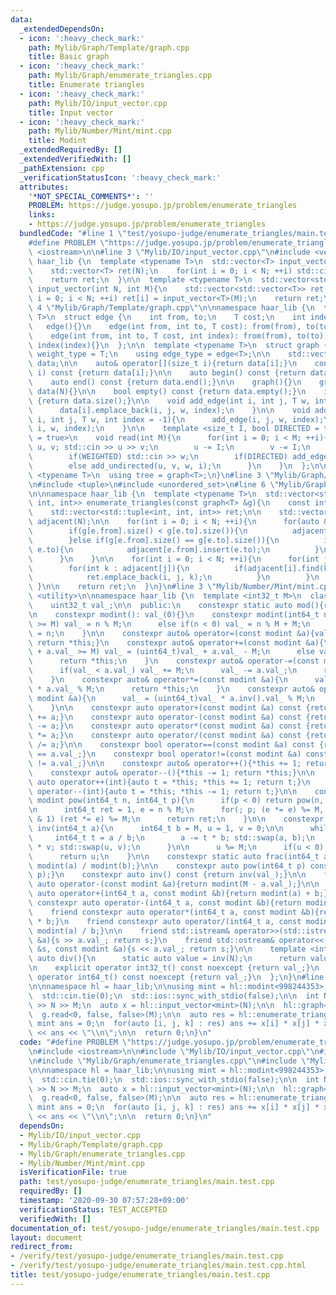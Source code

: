 ```yaml
---
data:
  _extendedDependsOn:
  - icon: ':heavy_check_mark:'
    path: Mylib/Graph/Template/graph.cpp
    title: Basic graph
  - icon: ':heavy_check_mark:'
    path: Mylib/Graph/enumerate_triangles.cpp
    title: Enumerate triangles
  - icon: ':heavy_check_mark:'
    path: Mylib/IO/input_vector.cpp
    title: Input vector
  - icon: ':heavy_check_mark:'
    path: Mylib/Number/Mint/mint.cpp
    title: Modint
  _extendedRequiredBy: []
  _extendedVerifiedWith: []
  _pathExtension: cpp
  _verificationStatusIcon: ':heavy_check_mark:'
  attributes:
    '*NOT_SPECIAL_COMMENTS*': ''
    PROBLEM: https://judge.yosupo.jp/problem/enumerate_triangles
    links:
    - https://judge.yosupo.jp/problem/enumerate_triangles
  bundledCode: "#line 1 \"test/yosupo-judge/enumerate_triangles/main.test.cpp\"\n\
    #define PROBLEM \"https://judge.yosupo.jp/problem/enumerate_triangles\"\n\n#include\
    \ <iostream>\n\n#line 3 \"Mylib/IO/input_vector.cpp\"\n#include <vector>\n\nnamespace\
    \ haar_lib {\n  template <typename T>\n  std::vector<T> input_vector(int N){\n\
    \    std::vector<T> ret(N);\n    for(int i = 0; i < N; ++i) std::cin >> ret[i];\n\
    \    return ret;\n  }\n\n  template <typename T>\n  std::vector<std::vector<T>>\
    \ input_vector(int N, int M){\n    std::vector<std::vector<T>> ret(N);\n    for(int\
    \ i = 0; i < N; ++i) ret[i] = input_vector<T>(M);\n    return ret;\n  }\n}\n#line\
    \ 4 \"Mylib/Graph/Template/graph.cpp\"\n\nnamespace haar_lib {\n  template <typename\
    \ T>\n  struct edge {\n    int from, to;\n    T cost;\n    int index = -1;\n \
    \   edge(){}\n    edge(int from, int to, T cost): from(from), to(to), cost(cost){}\n\
    \    edge(int from, int to, T cost, int index): from(from), to(to), cost(cost),\
    \ index(index){}\n  };\n\n  template <typename T>\n  struct graph {\n    using\
    \ weight_type = T;\n    using edge_type = edge<T>;\n\n    std::vector<std::vector<edge<T>>>\
    \ data;\n\n    auto& operator[](size_t i){return data[i];}\n    const auto& operator[](size_t\
    \ i) const {return data[i];}\n\n    auto begin() const {return data.begin();}\n\
    \    auto end() const {return data.end();}\n\n    graph(){}\n    graph(int N):\
    \ data(N){}\n\n    bool empty() const {return data.empty();}\n    int size() const\
    \ {return data.size();}\n\n    void add_edge(int i, int j, T w, int index = -1){\n\
    \      data[i].emplace_back(i, j, w, index);\n    }\n\n    void add_undirected(int\
    \ i, int j, T w, int index = -1){\n      add_edge(i, j, w, index);\n      add_edge(j,\
    \ i, w, index);\n    }\n\n    template <size_t I, bool DIRECTED = true, bool WEIGHTED\
    \ = true>\n    void read(int M){\n      for(int i = 0; i < M; ++i){\n        int\
    \ u, v; std::cin >> u >> v;\n        u -= I;\n        v -= I;\n        T w = 1;\n\
    \        if(WEIGHTED) std::cin >> w;\n        if(DIRECTED) add_edge(u, v, w, i);\n\
    \        else add_undirected(u, v, w, i);\n      }\n    }\n  };\n\n  template\
    \ <typename T>\n  using tree = graph<T>;\n}\n#line 3 \"Mylib/Graph/enumerate_triangles.cpp\"\
    \n#include <tuple>\n#include <unordered_set>\n#line 6 \"Mylib/Graph/enumerate_triangles.cpp\"\
    \n\nnamespace haar_lib {\n  template <typename T>\n  std::vector<std::tuple<int,\
    \ int, int>> enumerate_triangles(const graph<T> &g){\n    const int N = g.size();\n\
    \    std::vector<std::tuple<int, int, int>> ret;\n\n    std::vector<std::unordered_set<int>>\
    \ adjacent(N);\n\n    for(int i = 0; i < N; ++i){\n      for(auto &e : g[i]){\n\
    \        if(g[e.from].size() < g[e.to].size()){\n          adjacent[e.from].insert(e.to);\n\
    \        }else if(g[e.from].size() == g[e.to].size()){\n          if(e.from <\
    \ e.to){\n            adjacent[e.from].insert(e.to);\n          }\n        }\n\
    \      }\n    }\n\n    for(int i = 0; i < N; ++i){\n      for(int j : adjacent[i]){\n\
    \        for(int k : adjacent[j]){\n          if(adjacent[i].find(k) != adjacent[i].end()){\n\
    \            ret.emplace_back(i, j, k);\n          }\n        }\n      }\n   \
    \ }\n\n    return ret;\n  }\n}\n#line 3 \"Mylib/Number/Mint/mint.cpp\"\n#include\
    \ <utility>\n\nnamespace haar_lib {\n  template <int32_t M>\n  class modint {\n\
    \    uint32_t val_;\n\n  public:\n    constexpr static auto mod(){return M;}\n\
    \n    constexpr modint(): val_(0){}\n    constexpr modint(int64_t n){\n      if(n\
    \ >= M) val_ = n % M;\n      else if(n < 0) val_ = n % M + M;\n      else val_\
    \ = n;\n    }\n\n    constexpr auto& operator=(const modint &a){val_ = a.val_;\
    \ return *this;}\n    constexpr auto& operator+=(const modint &a){\n      if(val_\
    \ + a.val_ >= M) val_ = (uint64_t)val_ + a.val_ - M;\n      else val_ += a.val_;\n\
    \      return *this;\n    }\n    constexpr auto& operator-=(const modint &a){\n\
    \      if(val_ < a.val_) val_ += M;\n      val_ -= a.val_;\n      return *this;\n\
    \    }\n    constexpr auto& operator*=(const modint &a){\n      val_ = (uint64_t)val_\
    \ * a.val_ % M;\n      return *this;\n    }\n    constexpr auto& operator/=(const\
    \ modint &a){\n      val_ = (uint64_t)val_ * a.inv().val_ % M;\n      return *this;\n\
    \    }\n\n    constexpr auto operator+(const modint &a) const {return modint(*this)\
    \ += a;}\n    constexpr auto operator-(const modint &a) const {return modint(*this)\
    \ -= a;}\n    constexpr auto operator*(const modint &a) const {return modint(*this)\
    \ *= a;}\n    constexpr auto operator/(const modint &a) const {return modint(*this)\
    \ /= a;}\n\n    constexpr bool operator==(const modint &a) const {return val_\
    \ == a.val_;}\n    constexpr bool operator!=(const modint &a) const {return val_\
    \ != a.val_;}\n\n    constexpr auto& operator++(){*this += 1; return *this;}\n\
    \    constexpr auto& operator--(){*this -= 1; return *this;}\n\n    constexpr\
    \ auto operator++(int){auto t = *this; *this += 1; return t;}\n    constexpr auto\
    \ operator--(int){auto t = *this; *this -= 1; return t;}\n\n    constexpr static\
    \ modint pow(int64_t n, int64_t p){\n      if(p < 0) return pow(n, -p).inv();\n\
    \n      int64_t ret = 1, e = n % M;\n      for(; p; (e *= e) %= M, p >>= 1) if(p\
    \ & 1) (ret *= e) %= M;\n      return ret;\n    }\n\n    constexpr static modint\
    \ inv(int64_t a){\n      int64_t b = M, u = 1, v = 0;\n\n      while(b){\n   \
    \     int64_t t = a / b;\n        a -= t * b; std::swap(a, b);\n        u -= t\
    \ * v; std::swap(u, v);\n      }\n\n      u %= M;\n      if(u < 0) u += M;\n\n\
    \      return u;\n    }\n\n    constexpr static auto frac(int64_t a, int64_t b){return\
    \ modint(a) / modint(b);}\n\n    constexpr auto pow(int64_t p) const {return pow(val_,\
    \ p);}\n    constexpr auto inv() const {return inv(val_);}\n\n    friend constexpr\
    \ auto operator-(const modint &a){return modint(M - a.val_);}\n\n    friend constexpr\
    \ auto operator+(int64_t a, const modint &b){return modint(a) + b;}\n    friend\
    \ constexpr auto operator-(int64_t a, const modint &b){return modint(a) - b;}\n\
    \    friend constexpr auto operator*(int64_t a, const modint &b){return modint(a)\
    \ * b;}\n    friend constexpr auto operator/(int64_t a, const modint &b){return\
    \ modint(a) / b;}\n\n    friend std::istream& operator>>(std::istream &s, modint\
    \ &a){s >> a.val_; return s;}\n    friend std::ostream& operator<<(std::ostream\
    \ &s, const modint &a){s << a.val_; return s;}\n\n    template <int N>\n    static\
    \ auto div(){\n      static auto value = inv(N);\n      return value;\n    }\n\
    \n    explicit operator int32_t() const noexcept {return val_;}\n    explicit\
    \ operator int64_t() const noexcept {return val_;}\n  };\n}\n#line 9 \"test/yosupo-judge/enumerate_triangles/main.test.cpp\"\
    \n\nnamespace hl = haar_lib;\n\nusing mint = hl::modint<998244353>;\n\nint main(){\n\
    \  std::cin.tie(0);\n  std::ios::sync_with_stdio(false);\n\n  int N, M; std::cin\
    \ >> N >> M;\n  auto x = hl::input_vector<mint>(N);\n\n  hl::graph<int> g(N);\n\
    \  g.read<0, false, false>(M);\n\n  auto res = hl::enumerate_triangles(g);\n \
    \ mint ans = 0;\n  for(auto [i, j, k] : res) ans += x[i] * x[j] * x[k];\n\n  std::cout\
    \ << ans << \"\\n\";\n\n  return 0;\n}\n"
  code: "#define PROBLEM \"https://judge.yosupo.jp/problem/enumerate_triangles\"\n\
    \n#include <iostream>\n\n#include \"Mylib/IO/input_vector.cpp\"\n#include \"Mylib/Graph/Template/graph.cpp\"\
    \n#include \"Mylib/Graph/enumerate_triangles.cpp\"\n#include \"Mylib/Number/Mint/mint.cpp\"\
    \n\nnamespace hl = haar_lib;\n\nusing mint = hl::modint<998244353>;\n\nint main(){\n\
    \  std::cin.tie(0);\n  std::ios::sync_with_stdio(false);\n\n  int N, M; std::cin\
    \ >> N >> M;\n  auto x = hl::input_vector<mint>(N);\n\n  hl::graph<int> g(N);\n\
    \  g.read<0, false, false>(M);\n\n  auto res = hl::enumerate_triangles(g);\n \
    \ mint ans = 0;\n  for(auto [i, j, k] : res) ans += x[i] * x[j] * x[k];\n\n  std::cout\
    \ << ans << \"\\n\";\n\n  return 0;\n}\n"
  dependsOn:
  - Mylib/IO/input_vector.cpp
  - Mylib/Graph/Template/graph.cpp
  - Mylib/Graph/enumerate_triangles.cpp
  - Mylib/Number/Mint/mint.cpp
  isVerificationFile: true
  path: test/yosupo-judge/enumerate_triangles/main.test.cpp
  requiredBy: []
  timestamp: '2020-09-30 07:57:28+09:00'
  verificationStatus: TEST_ACCEPTED
  verifiedWith: []
documentation_of: test/yosupo-judge/enumerate_triangles/main.test.cpp
layout: document
redirect_from:
- /verify/test/yosupo-judge/enumerate_triangles/main.test.cpp
- /verify/test/yosupo-judge/enumerate_triangles/main.test.cpp.html
title: test/yosupo-judge/enumerate_triangles/main.test.cpp
---
```

